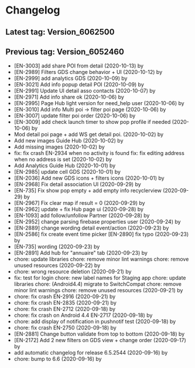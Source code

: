 # Changelog
## Latest tag: Version_6062500
## Previous tag: Version_6052460
* [EN-3003] add share POI from detail (2020-10-13) by <Jr>
* [EN-2989] Filters GDS change behavior + UI (2020-10-12) by <Jr>
* [EN-2999] add analytics GDS (2020-10-09) by <Jr>
* [EN-3021] Add info popup detail POI (2020-10-09) by <Jr>
* [EN-2991] Update UI detail asso contacts (2020-10-07) by <Jr>
* [EN-2971] Add info share ok (2020-10-06) by <Jr>
* [EN-2995] Page Hub light version for need_help user (2020-10-06) by <Jr>
* [EN-3010] Add info Multi poi -> filter poi page (2020-10-06) by <Jr>
* [EN-3007] update filter poi order (2020-10-06) by <Jr>
* [EN-3009] add check launch timer to show pop profile if needed (2020-10-06) by <Jr>
* Mod detail poi page + add WS get detail poi. (2020-10-02) by <Jr>
* Add new images Guide Hub (2020-10-02) by <Jr>
* Add missing images (2020-10-02) by <Jr>
* fix: fix crash EN-2934 when no activity is found fix: fix editing address when no address is set (2020-10-02) by <Francois Pellissier>
* Add Analytics Guide Hub (2020-10-01) by <Jr>
* [EN-2985] update cell GDS (2020-10-01) by <Jr>
* [EN-2036] Add new GDS icons + filters icons (2020-10-01) by <Jr>
* [EN-2968] Fix detail association UI (2020-09-29) by <Jr>
* [EN-735] Fix show pop empty + add empty info recyclerview (2020-09-29) by <Jr>
* [EN-2967] Fix clear map if result = 0 (2020-09-29) by <Jr>
* [EN-2962] update + fix Hub page ui (2020-09-28) by <Jr>
* [EN-1093] add follow/unfollow Partner (2020-09-28) by <Jr>
* [EN-2952] change parsing firebase properties user (2020-09-24) by <Jr>
* [EN-2889] change wording detail event/action (2020-09-23) by <Jr>
* [EN-2586] fix create event time picker [EN-2890] fix typo (2020-09-23) by <Jr>
* [EN-735] wording (2020-09-23) by <Jr>
* [EN-2891] Add hub for "annuaire" tab (2020-09-23) by <Jr>
* chore: update libraries chore: remove minor lint warnings chore: remove unused resources (2020-09-22) by <Francois Pellissier>
* chore: wrong resource deletion (2020-09-21) by <Francois Pellissier>
* fix: test for login chore: new label names for Staging app chore: update libraries chore: (Android4.4) migrate to SwitchCompat chore: remove minor lint warnings chore: remove unused resources (2020-09-21) by <Francois Pellissier>
* chore: fix crash EN-2916 (2020-09-21) by <Francois Pellissier>
* chore: fix crash EN-2835 (2020-09-21) by <Francois Pellissier>
* chore: fix crash EN-2712 (2020-09-18) by <Francois Pellissier>
* chore: fix crash on Android 4.4 EN-2717 (2020-09-18) by <Francois Pellissier>
* chore: add display of notification in pushnotif test (2020-09-18) by <Francois Pellissier>
* chore: fix crash EN-2750 (2020-09-18) by <Francois Pellissier>
* [EN-2881] Change button validate from top to bottom (2020-09-18) by <Jr>
* [EN-2172] Add 2 new filters on GDS view + change order (2020-09-17) by <Jr>
* add automatic changelog for release 6.5.2544 (2020-09-16) by <Francois Pellissier>
* chore: bump to 6.6 (2020-09-16) by <Francois Pellissier>
